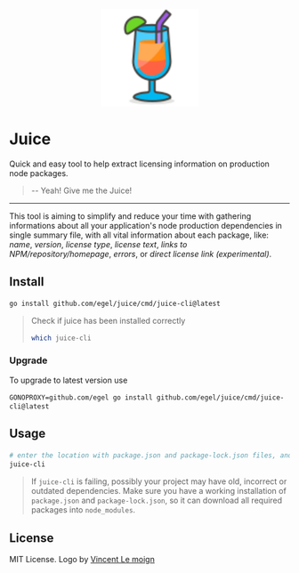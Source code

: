 <p align="center"><img alt="The Juice" width="175px" src="./docs/assets/juice.svg"/></p>

# Juice

Quick and easy tool to help extract licensing information on production node packages.

>  -- Yeah! Give me the Juice!

---

This tool is aiming to simplify and reduce your time with gathering informations about all your application's node production dependencies in single summary file, with all vital information about each package, like: *name*, *version*, *license type*, *license text*, *links to NPM/repository/homepage*, *errors*, or *direct license link (experimental)*.


## Install

```bash
go install github.com/egel/juice/cmd/juice-cli@latest
```

> Check if juice has been installed correctly
>
> ```bash
> which juice-cli
> ```


### Upgrade

To upgrade to latest version use

```
GONOPROXY=github.com/egel go install github.com/egel/juice/cmd/juice-cli@latest
```


## Usage

```bash
# enter the location with package.json and package-lock.json files, and run:
juice-cli
```

> If `juice-cli` is failing, possibly your project may have old, incorrect or outdated dependencies. Make sure you have a working installation of `package.json` and `package-lock.json`, so it can download all required packages into `node_modules`.


## License

MIT License. Logo by [Vincent Le moign](https://iconscout.com/icon/juice-247)
